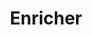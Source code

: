 ---
layout: cluedin
title: Enricher
parent: Preparation
permalink: /preparation/enricher
nav_order: 2
has_children: true
---